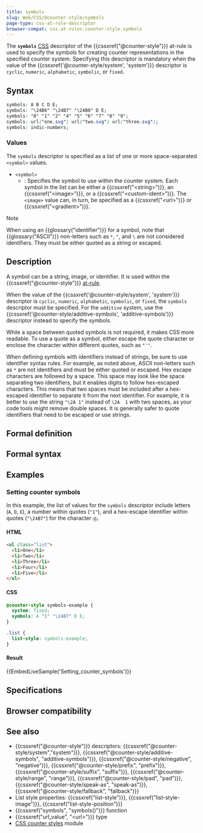 ```yaml
---
title: symbols
slug: Web/CSS/@counter-style/symbols
page-type: css-at-rule-descriptor
browser-compat: css.at-rules.counter-style.symbols
---
```




The **`symbols`** [CSS](/Web/CSS) descriptor of the {{cssxref("@counter-style")}} at-rule is used to specify the symbols for creating counter representations in the specified counter system. Specifying this descriptor is mandatory when the value of the {{cssxref('@counter-style/system', 'system')}} descriptor is `cyclic`, `numeric`, `alphabetic`, `symbolic`, or `fixed`.

## Syntax

```css
symbols: A B C D E;
symbols: "\24B6" "\24B7" "\24B8" D E;
symbols: "0" "1" "2" "4" "5" "6" "7" "8" "9";
symbols: url("one.svg") url("two.svg") url("three.svg");
symbols: indic-numbers;
```

### Values

The `symbols` descriptor is specified as a list of one or more space-separated `<symbol>` values.

- `<symbol>`
  - : Specifies the symbol to use within the counter system. Each symbol in the list can be either a {{cssxref("&lt;string&gt;")}}, an {{cssxref("&lt;image&gt;")}}, or a {{cssxref("&lt;custom-ident&gt;")}}. The `<image>` value can, in turn, be specified as a {{cssxref("&lt;url&gt;")}} or {{cssxref("&lt;gradient&gt;")}}.

> [!NOTE]
> When using an {{glossary("identifier")}} for a symbol, note that {{glossary("ASCII")}} non-letters such as `*`, `"`, and `\` are not considered identifiers. They must be either quoted as a string or escaped.

## Description

A symbol can be a string, image, or identifier. It is used within the {{cssxref("@counter-style")}} [at-rule](/Web/CSS/At-rule).

When the value of the {{cssxref('@counter-style/system', 'system')}} descriptor is `cyclic`, `numeric`, `alphabetic`, `symbolic`, or `fixed`, the `symbols` descriptor must be specified. For the `additive` system, use the {{cssxref('@counter-style/additive-symbols', 'additive-symbols')}} descriptor instead to specify the symbols.

While a space between quoted symbols is not required, it makes CSS more readable. To use a quote as a symbol, either escape the quote character or enclose the character within different quotes, such as `"'"`.

When defining symbols with identifiers instead of strings, be sure to use identifier syntax rules. For example, as noted above, ASCII non-letters such as `*` are not identifiers and must be either quoted or escaped. Hex escape characters are followed by a space. This space may look like the space separating two identifiers, but it enables digits to follow hex-escaped characters. This means that two spaces must be included after a hex-escaped identifier to separate it from the next identifier. For example, it is better to use the string `"\2A 1"` instead of `\2A  1` with two spaces, as your code tools might remove double spaces. It is generally safer to quote identifiers that need to be escaped or use strings.

## Formal definition



## Formal syntax



## Examples

### Setting counter symbols

In this example, the list of values for the `symbols` descriptor include letters (`A`, `D`, `E`), a number within quotes (`"1"`), and a hex-escape identifier within quotes (`"\24B7"`) for the character `Ⓑ`.

#### HTML

```html
<ul class="list">
  <li>One</li>
  <li>Two</li>
  <li>Three</li>
  <li>Four</li>
  <li>Five</li>
</ul>
```

#### CSS

```css
@counter-style symbols-example {
  system: fixed;
  symbols: A "1" "\24B7" D E;
}

.list {
  list-style: symbols-example;
}
```

#### Result

{{EmbedLiveSample('Setting_counter_symbols')}}

## Specifications



## Browser compatibility



## See also

- {{cssxref("@counter-style")}} descriptors: {{cssxref("@counter-style/system","system")}}, {{cssxref("@counter-style/additive-symbols", "additive-symbols")}}, {{cssxref("@counter-style/negative", "negative")}}, {{cssxref("@counter-style/prefix", "prefix")}}, {{cssxref("@counter-style/suffix", "suffix")}}, {{cssxref("@counter-style/range", "range")}}, {{cssxref("@counter-style/pad", "pad")}}, {{cssxref("@counter-style/speak-as", "speak-as")}}, {{cssxref("@counter-style/fallback", "fallback")}}
- List style properties: {{cssxref("list-style")}}, {{cssxref("list-style-image")}}, {{cssxref("list-style-position")}}
- {{cssxref("symbols", "symbols()")}} function
- {{cssxref("url_value", "&lt;url&gt;")}} type
- [CSS counter styles](/Web/CSS/CSS_counter_styles) module
